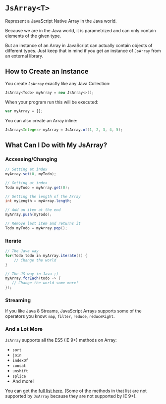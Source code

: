 # `JsArray<T>`

Represent a JavaScript Native Array in the Java world.

Because we are in the Java world, it is parametrized and can only contain elements of the given type.

But an instance of an Array in JavaScript can actually contain objects of different types.
Just keep that in mind if you get an instance of `JsArray` from an external library.

## How to Create an Instance

You create `JsArray` exactly like any Java Collection:
```java
JsArray<Todo> myArray = new JsArray<>();
```

When your program run this will be executed:
```js
var myArray = [];
```

You can also create an Array inline:
```java
JsArray<Integer> myArray = JsArray.of(1, 2, 3, 4, 5);
```


## What Can I Do with My JsArray?

### Accessing/Changing

```java
// Setting at index
myArray.set(0, myTodo);

// Getting at index
Todo myTodo = myArray.get(0);

// Getting the length of the Array
int myLength = myArray.length;

// Add an item at the end
myArray.push(myTodo);

// Remove last item and returns it
Todo myTodo = myArray.pop();
```

### Iterate
```java
// The Java way
for(Todo todo in myArray.iterate()) {
    // Change the world
}

// The JS way in Java ;)
myArray.forEach(todo -> {
   // Change the world some more! 
});
```

### Streaming

If you like Java 8 Streams, JavaScript Arrays supports some of the operators you know:
`map`, `filter`, `reduce`, `reduceRight`.

### And a Lot More

`JsArray` supports all the ES5 (IE 9+) methods on Array:

* `sort`
* `join`
* `indexOf`
* `concat`
* `unshift`
* `splice`
* And more!

You can get the [full list here](https://developer.mozilla.org/en-US/docs/Web/JavaScript/Reference/Global_Objects/Array).
(Some of the methods in that list are not supported by `JsArray` because they are not supported by IE 9+).